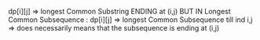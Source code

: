 dp[i][j] => longest Common Substring ENDING  at (i,j) 
BUT IN Longest Common Subsequence : 
dp[i][j] => longest Common Subsequence till ind i,j => does necessarily means that the subsequence is ending at (i,j)